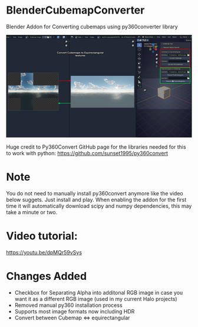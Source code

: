 # BlenderCubemapConverter
Blender Addon for Converting cubemaps using py360converter library

![alt text](image.png)

Huge credit to Py360Convert GitHub page for the libraries needed for this to work with python:
https://github.com/sunset1995/py360convert

# Note 
You do not need to manually install py360convert anymore like the video below suggets. Just install and play.
When enabling the addon for the first time it will automatically download scipy and numpy dependencies, this may take a minute or two.

# Video tutorial:
https://youtu.be/dpMQr59vSys

# Changes Added
- Checkbox for Separating Alpha into additonal RGB image in case you want it as a different RGB image (used in my current Halo projects)
- Removed manual py360 installation process
- Supports most image formats now including HDR
- Convert between Cubemap <=> equirectangular
